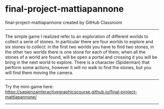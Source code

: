 # final-project-mattiapannone
final-project-mattiapannone created by GitHub Classroom

******************************
The simple game I realized refer to an exploration of different worlds to collect a serie of stones. In particular there are four worlds to explore and six stones to collect: in the first two worlds you have to find two stones, in the other two worlds there is one stone for each of them; when all the stones of a world are found, will be open a portal and crossing it you will be bring in the next world to explore. There is a character (Spiderman) that perform some actions, however it will no walk to find the stones, but you will find them moving the camera.
******************************
Try the mini-game here: https://sapienzainteractivegraphicscourse.github.io/final-project-mattiapannone/
******************************
